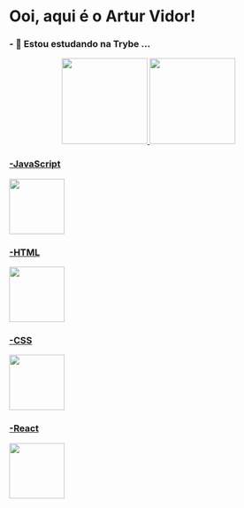 <h1>Ooi, aqui é o Artur Vidor!</h1>

<h3>- 🌱 Estou estudando na Trybe ...</h3>

<div align="center">
<a href="https://github.com/vidorartur">
<img height="155em" src="https://github-readme-stats.vercel.app/api?username=vidorartur&theme=dark&show_icons=true"/>
<img height="155em" src="https://github-readme-stats.vercel.app/api/top-langs/?username=vidorartur&layout=compact&langs_count=7&theme=dark"/>
</div>
  
<div>
<h3>-JavaScript</h3>
<img height="100em" src="https://www.pikpng.com/pngl/b/382-3820251_understand-javascripts-this-keyword-in-depth-from-javascript.png" />
</div>
<div>
<h3>-HTML</h3>
<img height="100em" src="https://upload.wikimedia.org/wikipedia/commons/thumb/6/61/HTML5_logo_and_wordmark.svg/2048px-HTML5_logo_and_wordmark.svg.png" />
</div>
<div>
<h3>-CSS</h3>
<img height="100em" src="https://logospng.org/download/css-3/logo-css-3-2048.png" />
</div>
<div>
<h3>-React</h3>
<img height="100em" src="https://user-images.githubusercontent.com/90942386/187542014-c4f6c276-802e-4bd8-93c8-2d679a21f348.png" />
</div>


